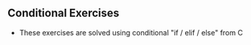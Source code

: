 ## Conditional Exercises 

- These exercises are solved using conditional "if / elif / else" from C
